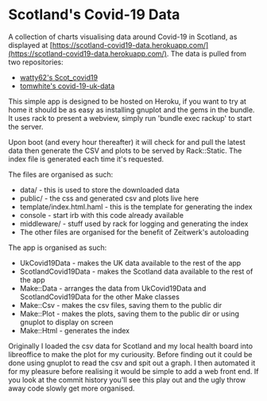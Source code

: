 # Scotland's Covid-19 Data

A collection of charts visualising data around Covid-19 in Scotland, as displayed at [https://scotland-covid19-data.herokuapp.com/](https://scotland-covid19-data.herokuapp.com/). The data is pulled from two repositories:
- [watty62's Scot_covid19](https://github.com/watty62/Scot_covid19)
- [tomwhite's covid-19-uk-data](https://github.com/tomwhite/covid-19-uk-data)

This simple app is designed to be hosted on Heroku, if you want to try at home it should be as easy as
installing gnuplot and the gems in the bundle. It uses rack to present a webview,
simply run 'bundle exec rackup' to start the server.

Upon boot (and every hour thereafter) it will check for and pull the latest data then generate the CSV and
plots to be served by Rack::Static. The index file is generated each time it's requested.

The files are organised as such:
- data/ - this is used to store the downloaded data
- public/ - the css and generated csv and plots live here
- template/index.html.haml - this is the template for generating the index
- console - start irb with this code already available
- middleware/ - stuff used by rack for logging and generating the index
- The other files are organised for the benefit of Zeitwerk's autoloading

The app is organised as such:
- UkCovid19Data - makes the UK data available to the rest of the app
- ScotlandCovid19Data - makes the Scotland data available to the rest of the app
- Make::Data - arranges the data from UkCovid19Data and ScotlandCovid19Data for the other Make classes
- Make::Csv - makes the csv files, saving them to the public dir
- Make::Plot - makes the plots, saving them to the public dir or using gnuplot to display on screen
- Make::Html - generates the index

Originally I loaded the csv data for Scotland and my local health board into libreoffice to make the plot for
my curiousity. Before finding out it could be done using gnuplot to read the csv and spit out a graph. I then
automated it for my pleasure before realising it would be simple to add a web front end.
If you look at the commit history you'll see this play out and the ugly throw away code slowly get more organised.
